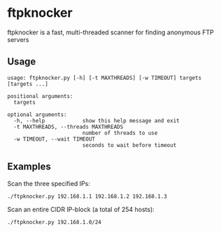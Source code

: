 ftpknocker
==========

ftpknocker is a fast, multi-threaded scanner for finding anonymous FTP servers

Usage
-----

```
usage: ftpknocker.py [-h] [-t MAXTHREADS] [-w TIMEOUT] targets [targets ...]

positional arguments:
  targets

optional arguments:
  -h, --help            show this help message and exit
  -t MAXTHREADS, --threads MAXTHREADS
                        number of threads to use
  -w TIMEOUT, --wait TIMEOUT
                        seconds to wait before timeout
```

Examples
--------

Scan the three specified IPs:
```
./ftpknocker.py 192.168.1.1 192.168.1.2 192.168.1.3
```

Scan an entire CIDR IP-block (a total of 254 hosts):
```
./ftpknocker.py 192.168.1.0/24
```



